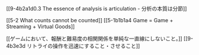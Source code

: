 [[9-4b2a1d0.3 The essence of analysis is articulation - 分析の本質は分節]]

[[5-2 What counts cannot be counted]]
	[[5-1b1b1a4 Game = Game + Streaming + Virtual Goods]]

[[ゲームにおいて、報酬と難易度の相関関係を単純な一直線にしないこと。]]
[[9-4b3e3d リトライの操作を迅速にすること・させること]]